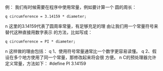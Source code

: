 例：
	我们有时候需要在程序中使用常量，例如要计算一个
	圆的周长：
	
	q circumference = 3.14159 * diameter;
n 这里的3.14159代表了圆周率常量，有足够充足的理
由让我们用一个常量符号来替代这种直接用数字表示
	的方法，比如写成：

	q circumference = PI * diameter;
n 这样做的理由包括：
	q 1、使用符号常量通常比一个数字更容易读懂。
	q 2、假设在多个地方使用了同一个常量，那修改起来将会很
	方便。
	n C的预处理器允许定义常量，方法如下：
		#define PI 3.14159